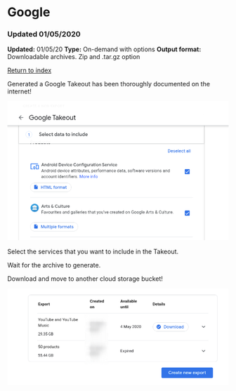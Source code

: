 # Google

### Updated 01/05/2020

**Updated:** 01/05/20
**Type:** On-demand with options
**Output format:** Downloadable archives. Zip and .tar.gz option

[Return to index](https://github.com/danielrosehilljlm/CloudBackupApproaches)

<p>Generated a Google Takeout has been thoroughly documented on the internet!</p>

![google](/images/google1.png)

<p>Select the services that you want to include in the Takeout.</p>

<p>Wait for the archive to generate.

<p>Download and move to another cloud storage bucket!

![google](/images/google2.png)
